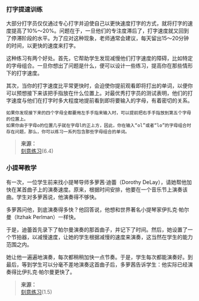 ### 打字提速训练

大部分打字员仅仅通过专心打字并迫使自己以更快速度打字的方式，就将打字的速度提高了10%～20%。问题在于，一旦他们的专注度滞后了，打字速度就又回到了停滞阶段的水平。为了应对这种现象，老师通常会建议，每天留出15～20分钟的时间，以更快的速度来打字。

这种练习有两个好处。首先，它帮助学生发现减慢他们打字速度的障碍，比如特定的字母组合。一旦你想出了问题是什么，便可以设计一些练习，提高你在那些情形下的打字速度。

其次，当你的打字速度比平常更快时，会迫使你提前观看即将打出的单词，以便你可以预想接下来该把手指放在什么位置上。对最优秀打字员的测试表明，他们的打字速度与他们在打字时多大程度地提前看到即将要输入的字母，有着密切的关系。

```
如果你发现接下来的四个字母全都要用左手手指来输入时，可以提前把右手手指放到第五个字母的位置上。
如果你由于字母o的位置几乎就在字母l的正上方，因此，你在输入“ol”或者“lo”的字母组合时存在问题，那么，你可以练习一系列包含那些字母组合的单词。
```

>**来源：**  
>[刻意练习](/读书/学习/刻意练习.md)(6.4)

### 小提琴教学

有一次，一位学生前来找小提琴导师多萝茜·迪蕾（Dorothy DeLay），请她帮他加快在某首曲子上的演奏速度。原来，根据时间安排，他要在一个音乐节上演奏该曲。学生对多萝茜说，他演奏得不够快。

多萝茜问他，到底演奏得多快？他回答说，他想和世界著名小提琴家伊扎克·帕尔曼（Itzhak Perlman）一样快。

于是，迪蕾首先录下了帕尔曼演奏的那首曲子，并记下了时间。然后，她设置了一个节拍器，以减慢速度，让她的学生根据减慢的速度来演奏，这当然在学生的能力范围之内。

她让他一遍遍地演奏，每次都稍稍加快一点节奏。于是，学生每次都能演奏好。到最后，等到学生可以分毫不差地演奏这首曲子后，多萝茜告诉学生：他实际已经演奏得比伊扎克·帕尔曼更快了。

>**来源：**  
>[刻意练习](/读书/学习/刻意练习.md)(1.5)

